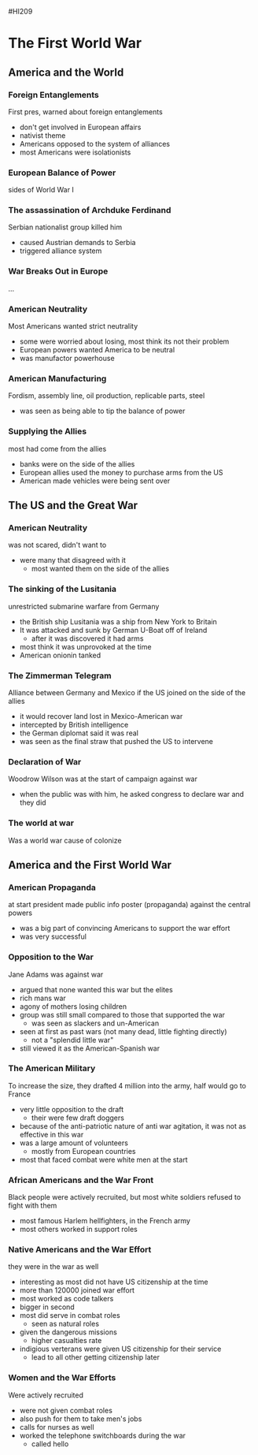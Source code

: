 #HI209 

# The First World War

## America and the World

### Foreign Entanglements

First pres, warned about foreign entanglements
- don't get involved in European affairs
- nativist theme
- Americans opposed to the system of alliances
- most Americans were isolationists

### European Balance of Power

sides of World War I

### The assassination of Archduke Ferdinand

Serbian nationalist group killed him
- caused Austrian demands to Serbia
- triggered alliance system

### War Breaks Out in Europe

...

### American Neutrality

Most Americans wanted strict neutrality
- some were worried about losing, most think its not their problem
- European powers wanted America to be neutral
- was manufactor powerhouse

### American Manufacturing

Fordism, assembly line, oil production, replicable parts, steel
- was seen as being able to tip the balance of power

### Supplying the Allies

most had come from the allies
- banks were on the side of the allies
- European allies used the money to purchase arms from the US
- American made vehicles were being sent over

## The US and the Great War

### American Neutrality

was not scared, didn't want to
- were many that disagreed with it 
	- most wanted them on the side of the allies

### The sinking of the Lusitania

unrestricted submarine warfare from Germany
- the British ship Lusitania was a ship from New York to Britain
- It was attacked and sunk by German U-Boat off of Ireland
	- after it was discovered it had arms
- most think it was unprovoked at the time
- American onionin tanked 

### The Zimmerman Telegram

Alliance between Germany and Mexico if the US joined on the side of the allies
- it would recover land lost in Mexico-American war
- intercepted by British intelligence
- the German diplomat said it was real
- was seen as the final straw that pushed the US to intervene

### Declaration of War

Woodrow Wilson was at the start of campaign against war
- when the public was with him, he asked congress to declare war and they did

### The world at war

Was a world war cause of colonize

## America and the First World War

### American Propaganda

at start president made public info poster (propaganda) against the central powers 
- was a big part of convincing Americans to support the war effort
- was very successful

### Opposition to the War

Jane Adams was against war
- argued that none wanted this war but the elites
- rich mans war
- agony of mothers losing children
- group was still small compared to those that supported the war
	- was seen as slackers and un-American
- seen at first as past wars (not many dead, little fighting directly)
	- not a "splendid little war"
- still viewed it as the American-Spanish war

### The American Military

To increase the size, they drafted 4 million into the army, half would go to France
- very little opposition to the draft
	- their were few draft doggers
- because of the anti-patriotic nature of anti war agitation, it was not as effective in this war
- was a large amount of volunteers
	- mostly from European countries
- most that faced combat were white men at the start

### African Americans and the War Front

Black people were actively recruited, but most white soldiers refused to fight with them
- most famous Harlem hellfighters, in the French army
- most others worked in support roles

### Native Americans and the War Effort

they were in the war as well
- interesting as most did not have US citizenship at the time
- more than 120000 joined war effort
- most worked as code talkers
- bigger in second
- most did serve in combat roles
	- seen as natural roles
- given the dangerous missions
	- higher casualties rate
- indigious verterans were given US citizenship for their service
	- lead to all other getting citizenship later

### Women and the War Efforts

Were actively recruited
- were not given combat roles
- also push for them to take men's jobs
- calls for nurses as well
- worked the telephone switchboards during the war
	- called hello  

